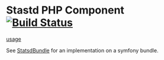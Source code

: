 # Stastd PHP Component [![Build Status](https://travis-ci.org/M6Web/Statsd.png?branch=master)](https://travis-ci.org/M6Web/Statsd)

[usage](doc/usage.md)

See [StatsdBundle](https://github.com/M6Web/StatsdBundle) for an implementation on a symfony bundle.